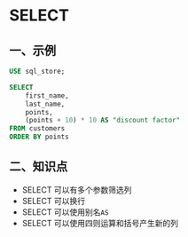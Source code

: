 # SELECT

## 一、示例

```sql
USE sql_store;

SELECT
	first_name,
	last_name,
	points,
    (points + 10) * 10 AS "discount factor"
FROM customers
ORDER BY points
```

## 二、知识点

- SELECT 可以有多个参数筛选列
- SELECT 可以换行
- SELECT 可以使用别名`AS`
- SELECT 可以使用四则运算和括号产生新的列
